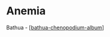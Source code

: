 # Anemia

Bathua - [[bathua-chenopodium-album]]

[//begin]: # "Autogenerated link references for markdown compatibility"
[bathua-chenopodium-album]: bathua-chenopodium-album "Bathua Chenopodium Album"
[//end]: # "Autogenerated link references"